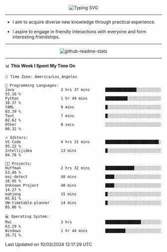 <p align="center">
  <img src="https://readme-typing-svg.demolab.com?font=Fira+Code&weight=500&size=32&duration=2500&pause=1600&center=true&vCenter=true&random=false&width=1024&height=64&lines=Hi+there+%F0%9F%91%8B;I'm+delighted+you+could+make+it+here+%F0%9F%8E%89;I'm+Harry%2C+a+college+student+still+finding+my+way" alt="Typing SVG" />
</p>


---


- I aim to acquire diverse new knowledge through practical experience.

- I aspire to engage in friendly interactions with everyone and form interesting friendships.


---


<p align="center">
  <img src="https://github-readme-stats.vercel.app/api?username=Harry-Jing&show_icons=true" alt="github-readme-stats"/>
</p>


---

<!--START_SECTION:waka-->
📊 **This Week I Spent My Time On** 

```text
🕑︎ Time Zone: America/Los_Angeles

💬 Programming Languages: 
Java                     2 hrs 37 mins       ██████████████░░░░░░░░░░░   55.16 % 
Python                   1 hr 49 mins        ██████████░░░░░░░░░░░░░░░   38.37 % 
YAML                     9 mins              █░░░░░░░░░░░░░░░░░░░░░░░░   03.39 % 
Text                     7 mins              █░░░░░░░░░░░░░░░░░░░░░░░░   02.62 % 
Other                    0 secs              ░░░░░░░░░░░░░░░░░░░░░░░░░   00.32 % 

🔥 Editors: 
VS Code                  4 hrs 31 mins       ████████████████████████░   95.22 % 
Intellijidea             13 mins             █░░░░░░░░░░░░░░░░░░░░░░░░   04.78 % 

🐱‍💻 Projects: 
Huffman                  2 hrs 32 mins       █████████████░░░░░░░░░░░░   53.46 % 
maj-detect               48 mins             ████░░░░░░░░░░░░░░░░░░░░░   16.95 % 
Unknown Project          40 mins             ████░░░░░░░░░░░░░░░░░░░░░   14.27 % 
mahjong                  15 mins             █░░░░░░░░░░░░░░░░░░░░░░░░   05.61 % 
UW-timetable-planner     14 mins             █░░░░░░░░░░░░░░░░░░░░░░░░   05.06 % 

💻 Operating System: 
Mac                      3 hrs               ████████████████░░░░░░░░░   63.29 % 
Windows                  1 hr 44 mins        █████████░░░░░░░░░░░░░░░░   36.71 % 
```


 Last Updated on 10/03/2024 12:17:29 UTC
<!--END_SECTION:waka-->
